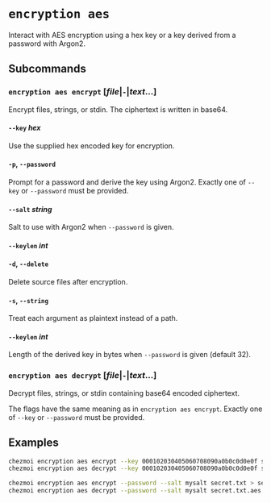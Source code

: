 # `encryption aes`

Interact with AES encryption using a hex key or a key derived from a password with Argon2.

## Subcommands

### `encryption aes encrypt` [*file*|`-`|*text*...]

Encrypt files, strings, or stdin. The ciphertext is written in base64.

#### `--key` _hex_

Use the supplied hex encoded key for encryption.

#### `-p`, `--password`

Prompt for a password and derive the key using Argon2.
Exactly one of `--key` or `--password` must be provided.

#### `--salt` _string_

Salt to use with Argon2 when `--password` is given.

#### `--keylen` _int_

#### `-d`, `--delete`

Delete source files after encryption.

#### `-s`, `--string`

Treat each argument as plaintext instead of a path.

#### `--keylen` _int_

Length of the derived key in bytes when `--password` is given (default 32).

### `encryption aes decrypt` [*file*|`-`|*text*...]

Decrypt files, strings, or stdin containing base64 encoded ciphertext.

The flags have the same meaning as in `encryption aes encrypt`.
Exactly one of `--key` or `--password` must be provided.

## Examples

```sh
chezmoi encryption aes encrypt --key 000102030405060708090a0b0c0d0e0f secret.txt > secret.txt.aes
chezmoi encryption aes decrypt --key 000102030405060708090a0b0c0d0e0f secret.txt.aes > secret.txt
```

```sh
chezmoi encryption aes encrypt --password --salt mysalt secret.txt > secret.txt.aes
chezmoi encryption aes decrypt --password --salt mysalt secret.txt.aes > secret.txt
```
